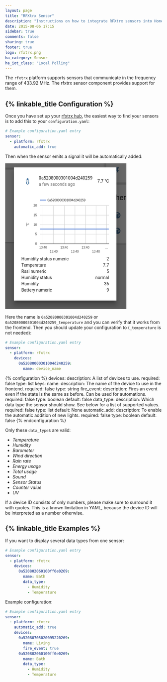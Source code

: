 ```yaml
---
layout: page
title: "RFXtrx Sensor"
description: "Instructions on how to integrate RFXtrx sensors into Home Assistant."
date: 2015-08-06 17:15
sidebar: true
comments: false
sharing: true
footer: true
logo: rfxtrx.png
ha_category: Sensor
ha_iot_class: "Local Polling"
---
```


The `rfxtrx` platform supports sensors that communicate in the frequency range of 433.92 MHz. The rfxtrx sensor component provides support for them.

## {% linkable_title Configuration %}

Once you have set up your [rfxtrx hub](/components/rfxtrx/), the easiest way to find your sensors is to add this to your `configuration.yaml`:

```yaml
# Example configuration.yaml entry
sensor:
  - platform: rfxtrx
    automatic_add: true
```

Then when the sensor emits a signal it will be automatically added:

<p class='img'>
<img src='/images/components/rfxtrx/sensor.png' />
</p>

Here the name is `0a52080000301004d240259` or `0a52080000301004d240259_temperature` and you can verify that it works from the frontend.
Then you should update your configuration to (`_temperature` is not needed):

```yaml
# Example configuration.yaml entry
sensor:
  - platform: rfxtrx
    devices:
      0a52080000301004d240259:
        name: device_name
```

{% configuration %}
devices:
  description: A list of devices to use.
  required: false
  type: list
  keys:
    name:
      description: The name of the device to use in the frontend.
      required: false
      type: string
    fire_event:
      description: Fires an event even if the state is the same as before. Can be used for automations.
      required: false
      type: boolean
      default: false
    data_type:
      description: Which data type the sensor should show. See below for a list of supported values.
      required: false
      type: list
      default: None
automatic_add:
  description: To enable the automatic addition of new lights.
  required: false
  type: boolean
  default: false
{% endconfiguration %}

Only these `data_type`s are valid:

- *Temperature*
- *Humidity*
- *Barometer*
- *Wind direction*
- *Rain rate*
- *Energy usage*
- *Total usage*
- *Sound*
- *Sensor Status*
- *Counter value*
- *UV*

<p class='note warning'>
If a device ID consists of only numbers, please make sure to surround it with quotes.
This is a known limitation in YAML, because the device ID will be interpreted as a number otherwise.
</p>

## {% linkable_title Examples %}

If you want to display several data types from one sensor:

```yaml
# Example configuration.yaml entry
sensor:
  - platform: rfxtrx
    devices:
      0a520802060100ff0e0269:
        name: Bath
        data_type:
          - Humidity
          - Temperature
```

Example configuration:

```yaml
# Example configuration.yaml entry
sensor:
  - platform: rfxtrx
    automatic_add: true
    devices:
      0a52080705020095220269:
        name: Living
        fire_event: true
      0a520802060100ff0e0269:
        name: Bath
        data_type:
          - Humidity
          - Temperature
```
